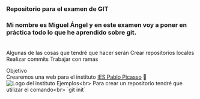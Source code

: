 ### **Repositorio para el examen de GIT**

### Mi nombre es Miguel Ángel y en este examen voy a poner en práctica todo lo que he aprendido sobre git.<br><br>

Algunas de las cosas que tendré que hacer serán
Crear repositorios locales
Realizar commits
Trabajar con ramas

Objetivo<br>
Crearemos una web para el instituto [IES Pablo Picasso](https://fpiespablopicasso.es/) :school:<br>
![Logo del instituto]([https://Miguelae9-ExamenGIT_Miguel_Angel_Perez_Garcia.com/assets/images/Logo_IES_Pablo_Picasso.png](https://www.google.com/url?sa=i&url=https%3A%2F%2Ffpiespablopicasso.es%2F&psig=AOvVaw1tQpkPA2tUGUqMBraKWTG7&ust=1749107339879000&source=images&cd=vfe&opi=89978449&ved=0CBQQjRxqFwoTCJjWleGa140DFQAAAAAdAAAAABAE))
Ejemplos<br>
Para crear un repositorio tendré que utilizar el comando<br>
`git init`
